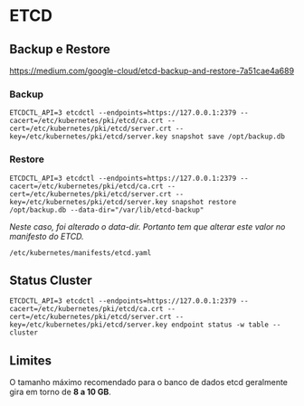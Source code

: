 # ETCD

## Backup e Restore

<https://medium.com/google-cloud/etcd-backup-and-restore-7a51cae4a689>

### Backup
```
ETCDCTL_API=3 etcdctl --endpoints=https://127.0.0.1:2379 --cacert=/etc/kubernetes/pki/etcd/ca.crt --cert=/etc/kubernetes/pki/etcd/server.crt --key=/etc/kubernetes/pki/etcd/server.key snapshot save /opt/backup.db
```

### Restore
```
ETCDCTL_API=3 etcdctl --endpoints=https://127.0.0.1:2379 --cacert=/etc/kubernetes/pki/etcd/ca.crt --cert=/etc/kubernetes/pki/etcd/server.crt --key=/etc/kubernetes/pki/etcd/server.key snapshot restore /opt/backup.db --data-dir="/var/lib/etcd-backup"
```

*Neste caso, foi alterado o data-dir. Portanto tem que alterar este valor no manifesto do ETCD.*
```
/etc/kubernetes/manifests/etcd.yaml
```

## Status Cluster

```
ETCDCTL_API=3 etcdctl --endpoints=https://127.0.0.1:2379 --cacert=/etc/kubernetes/pki/etcd/ca.crt --cert=/etc/kubernetes/pki/etcd/server.crt --key=/etc/kubernetes/pki/etcd/server.key endpoint status -w table --cluster
```

## Limites

O tamanho máximo recomendado para o banco de dados etcd geralmente gira em torno de **8 a 10 GB**.



